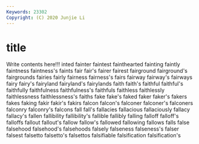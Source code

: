 ```yaml
---
Keywords: 23302
Copyright: (C) 2020 Junjie Li
---
```


# title

Write contents here!!!
inted 
fainter 
faintest 
fainthearted 
fainting 
faintly 
faintness 
faintness's 
faints 
fair
fair's 
fairer 
fairest 
fairground 
fairground's 
fairgrounds 
fairies 
fairly 
fairness 
fairness's
fairs 
fairway 
fairway's 
fairways 
fairy 
fairy's 
fairyland 
fairyland's 
fairylands 
faith
faith's 
faithful 
faithful's 
faithfully 
faithfulness 
faithfulness's 
faithfuls 
faithless 
faithlessly 
faithlessness
faithlessness's 
faiths 
fake 
fake's 
faked 
faker 
faker's 
fakers 
fakes 
faking
fakir 
fakir's 
fakirs 
falcon 
falcon's 
falconer 
falconer's 
falconers 
falconry 
falconry's
falcons 
fall 
fall's 
fallacies 
fallacious 
fallaciously 
fallacy 
fallacy's 
fallen 
fallibility
fallibility's 
fallible 
fallibly 
falling 
falloff 
falloff's 
falloffs 
fallout 
fallout's 
fallow
fallow's 
fallowed 
fallowing 
fallows 
falls 
false 
falsehood 
falsehood's 
falsehoods 
falsely
falseness 
falseness's 
falser 
falsest 
falsetto 
falsetto's 
falsettos 
falsifiable 
falsification 
falsification's
